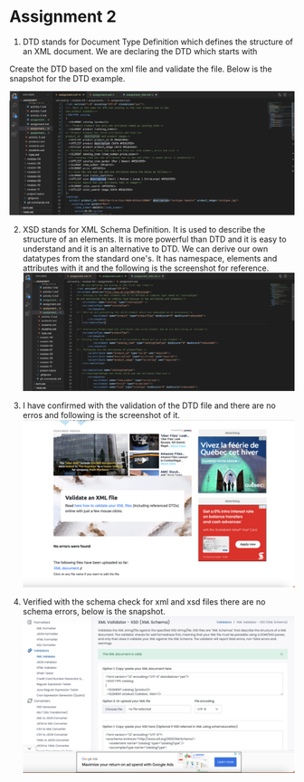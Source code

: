 # Assignment 2
1. DTD stands for Document Type Definition which defines the structure of an XML document. We are declaring the DTD which starts with 
<!DOCTYPE root_element [
    
    and ends with 
]>
Create the DTD based on the xml file and validate the file. Below is the snapshot for the DTD example.

![image info](dtd.png)

2. XSD stands for XML Schema Definition. It is used to describe the structure of an elements. It is more powerful than DTD and it is easy to understand and it is an alternative to DTD. We can derive our own datatypes from the standard one's.
It has namespace, elements and attributes with it and the following is the screenshot for reference.
![image info](xsd.png)

3. I have confirmed with the validation of the DTD file and there are no erros and following is the screenshot of it.
![image info](Validation.png)

4. Verified with the schema check for xml and xsd files there are no schema errors, below is the snapshot.
![image info](Schema.png)